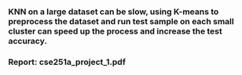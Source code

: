 ### KNN on a large dataset can be slow, using K-means to preprocess the dataset and run test sample on each small cluster can speed up the process and increase the test accuracy.

### Report: cse251a_project_1.pdf
